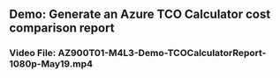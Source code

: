 ## Demo: Generate an Azure TCO Calculator cost comparison report
### Video File: AZ900T01-M4L3-Demo-TCOCalculatorReport-1080p-May19.mp4

